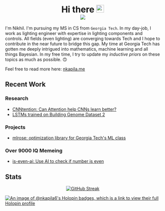 <h1 align="center">Hi there <img src="https://media.giphy.com/media/hvRJCLFzcasrR4ia7z/giphy.gif" width="25">
<div align="center">
  <a href="https://github.com/nkapila6">
    <img src="https://visitcount.itsvg.in/api?id=nkapila6&label=Profile%20Views&color=12&icon=0&pretty=false" />
  </a>
</div></h1>

I'm Nikhil. I'm pursuing my MS in CS from `Georgia Tech`. In my day-job, I work as lighting engineer with expertise in lighting components and controls. All fields (even lighting) are converging towards Tech and I hope to contribute in the near future to bridge this gap. My time at Georgia Tech has gotten me deeply intrigued into mathematics, machine learning and all things Bayesian. In my free time, I try to update my *inductive priors* on these topics as much as possible. 🙃

Feel free to read more here: [nkapila.me](https://nkapila.me)

## Recent Work
### Research
- [CNNtention: Can Attention help CNNs learn better?](https://github.com/AttentionSeekers/CNNtention)
- [LSTMs trained on Building Genome Dataset 2](https://github.com/nkapila6/lstm-bgd2)

### Projects
- [mlrose: optimization library for Georgia Tech's ML class](https://github.com/knakamura13/mlrose-ky/)

### Over 9000 IQ Memeing
- [is-even-ai: Use AI to check if number is even](https://github.com/nkapila6/is-even-ai)

## Stats
<div align="center">
<a href="https://git.io/streak-stats"><img src="https://github-readme-streak-stats.herokuapp.com?user=nkapila6&theme=humoris&date_format=j%2Fn%5B%2FY%5D&mode=weekly&hide_current_streak=true" alt="GitHub Streak" /></a>
</div>

[![An image of @nkapila6's Holopin badges, which is a link to view their full Holopin profile](https://holopin.me/nkapila6)](https://holopin.io/@nkapila6)
